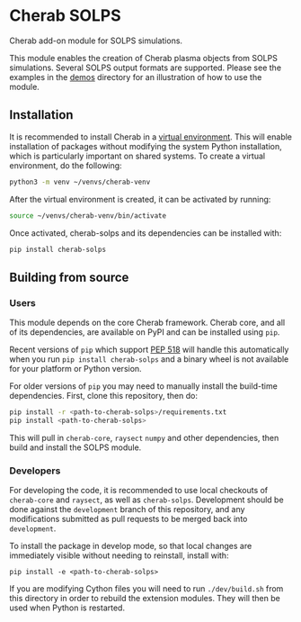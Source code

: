 # Cherab SOLPS

Cherab add-on module for SOLPS simulations.

This module enables the creation of Cherab plasma objects from SOLPS simulations.
Several SOLPS output formats are supported.
Please see the examples in the [demos](demos) directory for an illustration of how to use the module.

## Installation

It is recommended to install Cherab in a [virtual environment](https://docs.python.org/3/tutorial/venv.html).
This will enable installation of packages without modifying the system Python installation, which is particularly important on shared systems.
To create a virtual environment, do the following:

```bash
python3 -m venv ~/venvs/cherab-venv
```

After the virtual environment is created, it can be activated by running:

```bash
source ~/venvs/cherab-venv/bin/activate
```

Once activated, cherab-solps and its dependencies can be installed with:

```bash
pip install cherab-solps
```

## Building from source

### Users

This module depends on the core Cherab framework.
Cherab core, and all of its dependencies, are available on PyPI and can be installed using `pip`.

Recent versions of `pip` which support [PEP 518](https://www.python.org/dev/peps/pep-0518/) will handle this automatically when you run `pip install cherab-solps` and a binary wheel is not available for your platform or Python version.

For older versions of `pip` you may need to manually install the build-time dependencies.
First, clone this repository, then do:

```bash
pip install -r <path-to-cherab-solps>/requirements.txt
pip install <path-to-cherab-solps>
```

This will pull in `cherab-core`, `raysect` `numpy` and other dependencies, then build and install the SOLPS module.

### Developers

For developing the code, it is recommended to use local checkouts of `cherab-core` and `raysect`, as well as `cherab-solps`.
Development should be done against the `development` branch of this repository, and any modifications submitted as pull requests to be merged back into `development`.

To install the package in develop mode, so that local changes are immediately visible without needing to reinstall, install with:

```
pip install -e <path-to-cherab-solps>
```

If you are modifying Cython files you will need to run `./dev/build.sh` from this directory in order to rebuild the extension modules.
They will then be used when Python is restarted.

